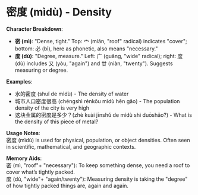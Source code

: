 # **密度 (mìdù) - Density**

**Character Breakdown**:  
- **密 (mì)**: "Dense, tight." Top: 宀 (mián, "roof" radical) indicates "cover"; bottom: 必 (bì), here as phonetic, also means "necessary."  
- **度 (dù)**: "Degree, measure." Left: 广 (guǎng, "wide" radical); right: 度 (dù) includes 又 (yòu, "again") and 廿 (niàn, "twenty"). Suggests measuring or degree.

**Examples**:  
- 水的密度 (shuǐ de mìdù) - The density of water  
- 城市人口密度很高 (chéngshì rénkǒu mìdù hěn gāo) - The population density of the city is very high  
- 这块金属的密度是多少？(zhè kuài jīnshǔ de mìdù shì duōshǎo?) - What is the density of this piece of metal?

**Usage Notes**:  
密度 (mìdù) is used for physical, population, or object densities. Often seen in scientific, mathematical, and geographic contexts.

**Memory Aids**:  
密 (mì, "roof"+ "necessary"): To keep something dense, you need a roof to cover what’s tightly packed.  
度 (dù, "wide"+ "again/twenty"): Measuring density is taking the "degree" of how tightly packed things are, again and again.